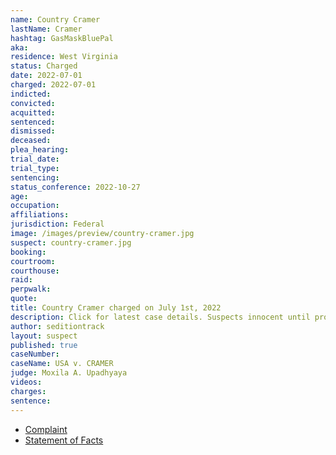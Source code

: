 ```yaml
---
name: Country Cramer
lastName: Cramer
hashtag: GasMaskBluePal
aka:
residence: West Virginia
status: Charged
date: 2022-07-01
charged: 2022-07-01
indicted:
convicted:
acquitted:
sentenced:
dismissed:
deceased:
plea_hearing:
trial_date:
trial_type:
sentencing:
status_conference: 2022-10-27
age:
occupation:
affiliations:
jurisdiction: Federal
image: /images/preview/country-cramer.jpg
suspect: country-cramer.jpg
booking:
courtroom:
courthouse:
raid:
perpwalk:
quote:
title: Country Cramer charged on July 1st, 2022
description: Click for latest case details. Suspects innocent until proven guilty.
author: seditiontrack
layout: suspect
published: true
caseNumber:
caseName: USA v. CRAMER
judge: Moxila A. Upadhyaya
videos:
charges:
sentence:
---
```

- [Complaint](https://www.justice.gov/usao-dc/case-multi-defendant/file/1518551/download)
- [Statement of Facts](https://www.justice.gov/usao-dc/case-multi-defendant/file/1518556/download)
